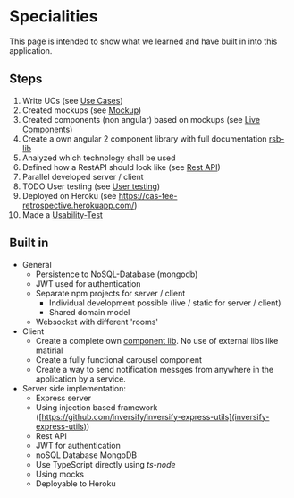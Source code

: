# Specialities

This page is intended to show what we learned and have built in into this application.

## Steps
1. Write UCs (see [Use Cases](UseCases.md))
1. Created mockups (see [Mockup](mockup/page/index.html))
1. Created components (non angular) based on mockups (see [Live Components](mockup/live/index.html))
1. Create a own angular 2 component library with full documentation [rsb-lib](../client/src/app/shared)
1. Analyzed which technology shall be used
1. Defined how a RestAPI should look like (see [Rest API](RestAPI.md))
1. Parallel developed server / client
1. TODO User testing (see [User testing](UserTesting.md))
1. Deployed on Heroku (see https://cas-fee-retrospective.herokuapp.com/)
1. Made a [Usability-Test](Usability-Test-Findings.md)

## Built in
- General
  - Persistence to NoSQL-Database (mongodb)
  - JWT used for authentication
  - Separate npm projects for server / client
    - Individual development possible (live / static for server / client)
    - Shared domain model
  - Websocket with different 'rooms'
- Client
  - Create a complete own [component lib](../client/src/app/shared). No use of external libs like matirial
  - Create a fully functional carousel component
  - Create a way to send notification messges from anywhere in the application by a service.
- Server side implementation:
  - Express server
  - Using injection based framework ([https://github.com/inversify/inversify-express-utils](inversify-express-utils))
  - Rest API
  - JWT for authentication
  - noSQL Database MongoDB
  - Use TypeScript directly using *ts-node*
  - Using mocks
  - Deployable to Heroku

  
